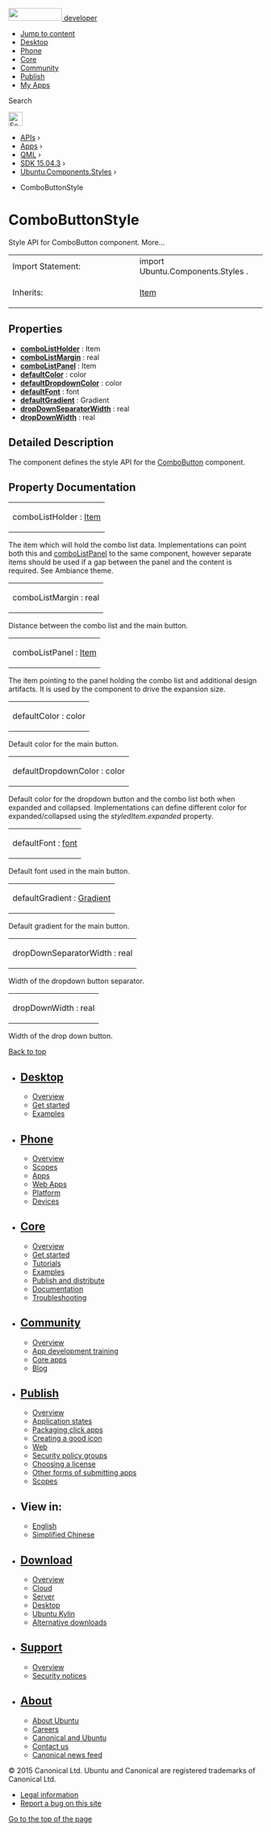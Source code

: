 <a href="https://developer.ubuntu.com/" class="logo-ubuntu"><img src="https://developer.ubuntu.com/assets/sites/ubuntu/latest/u/img/logos/logo-ubuntu-orange.svg" width="106" height="25" /> <span>developer</span></a>

-   [Jump to content](index.html#main-content)
-   [Desktop](https://developer.ubuntu.com/en/desktop/)
-   [Phone](https://developer.ubuntu.com/en/phone/)
-   [Core](https://developer.ubuntu.com/core)
-   [Community](https://developer.ubuntu.com/en/community/)
-   [Publish](https://developer.ubuntu.com/en/publish/)
-   [My Apps](https://myapps.developer.ubuntu.com/)

Search

<img src="https://developer.ubuntu.com/assets/sites/ubuntu/latest/u/img/search-white.svg" alt="Search" height="28" />

-   [APIs](../../../../index.html) ›
-   [Apps](../../../index.html) ›
-   [QML](../../index.html) ›
-   [SDK 15.04.3](../index.html) ›
-   [Ubuntu.Components.Styles](../Ubuntu.Components.Styles/index.html) ›

<!-- -->

-   ComboButtonStyle

ComboButtonStyle
================

<span class="subtitle"></span>
Style API for ComboButton component. More...

<table>
<colgroup>
<col width="50%" />
<col width="50%" />
</colgroup>
<tbody>
<tr class="odd">
<td>Import Statement:</td>
<td>import Ubuntu.Components.Styles .</td>
</tr>
<tr class="even">
<td>Inherits:</td>
<td><p><a href="../../sdk-14.10/QtQuick.Item/index.html">Item</a></p></td>
</tr>
</tbody>
</table>

<span id="properties"></span>
Properties
----------

-   ****[comboListHolder](index.html#comboListHolder-prop)**** : Item
-   ****[comboListMargin](index.html#comboListMargin-prop)**** : real
-   ****[comboListPanel](index.html#comboListPanel-prop)**** : Item
-   ****[defaultColor](index.html#defaultColor-prop)**** : color
-   ****[defaultDropdownColor](index.html#defaultDropdownColor-prop)**** : color
-   ****[defaultFont](index.html#defaultFont-prop)**** : font
-   ****[defaultGradient](index.html#defaultGradient-prop)**** : Gradient
-   ****[dropDownSeparatorWidth](index.html#dropDownSeparatorWidth-prop)**** : real
-   ****[dropDownWidth](index.html#dropDownWidth-prop)**** : real

<span id="details"></span>
Detailed Description
--------------------

The component defines the style API for the [ComboButton](../Ubuntu.Components.ComboButton/index.html) component.

Property Documentation
----------------------

<table>
<colgroup>
<col width="100%" />
</colgroup>
<tbody>
<tr class="odd">
<td><p><span id="comboListHolder-prop"></span><span class="name">comboListHolder</span> : <span class="type"><a href="../../sdk-14.10/QtQuick.Item/index.html">Item</a></span></p></td>
</tr>
</tbody>
</table>

The item which will hold the combo list data. Implementations can point both this and [comboListPanel](index.html#comboListPanel-prop) to the same component, however separate items should be used if a gap between the panel and the content is required. See Ambiance theme.

<table>
<colgroup>
<col width="100%" />
</colgroup>
<tbody>
<tr class="odd">
<td><p><span id="comboListMargin-prop"></span><span class="name">comboListMargin</span> : <span class="type">real</span></p></td>
</tr>
</tbody>
</table>

Distance between the combo list and the main button.

<table>
<colgroup>
<col width="100%" />
</colgroup>
<tbody>
<tr class="odd">
<td><p><span id="comboListPanel-prop"></span><span class="name">comboListPanel</span> : <span class="type"><a href="../../sdk-14.10/QtQuick.Item/index.html">Item</a></span></p></td>
</tr>
</tbody>
</table>

The item pointing to the panel holding the combo list and additional design artifacts. It is used by the component to drive the expansion size.

<table>
<colgroup>
<col width="100%" />
</colgroup>
<tbody>
<tr class="odd">
<td><p><span id="defaultColor-prop"></span><span class="name">defaultColor</span> : <span class="type">color</span></p></td>
</tr>
</tbody>
</table>

Default color for the main button.

<table>
<colgroup>
<col width="100%" />
</colgroup>
<tbody>
<tr class="odd">
<td><p><span id="defaultDropdownColor-prop"></span><span class="name">defaultDropdownColor</span> : <span class="type">color</span></p></td>
</tr>
</tbody>
</table>

Default color for the dropdown button and the combo list both when expanded and collapsed. Implementations can define different color for expanded/collapsed using the *styledItem.expanded* property.

<table>
<colgroup>
<col width="100%" />
</colgroup>
<tbody>
<tr class="odd">
<td><p><span id="defaultFont-prop"></span><span class="name">defaultFont</span> : <span class="type"><a href="http://doc.qt.io/qt-5/qml-font.html">font</a></span></p></td>
</tr>
</tbody>
</table>

Default font used in the main button.

<table>
<colgroup>
<col width="100%" />
</colgroup>
<tbody>
<tr class="odd">
<td><p><span id="defaultGradient-prop"></span><span class="name">defaultGradient</span> : <span class="type"><a href="../../sdk-15.04/QtQuick.Gradient/index.html">Gradient</a></span></p></td>
</tr>
</tbody>
</table>

Default gradient for the main button.

<table>
<colgroup>
<col width="100%" />
</colgroup>
<tbody>
<tr class="odd">
<td><p><span id="dropDownSeparatorWidth-prop"></span><span class="name">dropDownSeparatorWidth</span> : <span class="type">real</span></p></td>
</tr>
</tbody>
</table>

Width of the dropdown button separator.

<table>
<colgroup>
<col width="100%" />
</colgroup>
<tbody>
<tr class="odd">
<td><p><span id="dropDownWidth-prop"></span><span class="name">dropDownWidth</span> : <span class="type">real</span></p></td>
</tr>
</tbody>
</table>

Width of the drop down button.

[Back to top](index.html#)

-   [Desktop](https://developer.ubuntu.com/en/desktop/)
    ---------------------------------------------------

    -   [Overview](https://developer.ubuntu.com/en/desktop/)
    -   [Get started](http://snapcraft.io/?utm_source=developer.ubuntu.com&utm_medium=devportal&utm_term=snaps%20snapcraft%20desktop&utm_content=menu&utm_campaign=duc_snappers)
    -   [Examples](https://github.com/ubuntu/snappy-playpen)

-   [Phone](https://developer.ubuntu.com/en/phone/)
    -----------------------------------------------

    -   [Overview](https://developer.ubuntu.com/en/phone/)
    -   [Scopes](https://developer.ubuntu.com/en/phone/scopes/)
    -   [Apps](https://developer.ubuntu.com/en/phone/apps/)
    -   [Web Apps](https://developer.ubuntu.com/en/phone/web/)
    -   [Platform](https://developer.ubuntu.com/en/phone/platform/)
    -   [Devices](https://developer.ubuntu.com/en/phone/devices/)

-   [Core](https://developer.ubuntu.com/core)
    -----------------------------------------

    -   [Overview](https://developer.ubuntu.com/core)
    -   [Get started](https://developer.ubuntu.com/core/get-started)
    -   [Tutorials](https://developer.ubuntu.com/core/tutorials)
    -   [Examples](https://developer.ubuntu.com/core/examples)
    -   [Publish and distribute](https://developer.ubuntu.com/core/publish-and-distribute)
    -   [Documentation](https://developer.ubuntu.com/core/documentation)
    -   [Troubleshooting](https://developer.ubuntu.com/core/troubleshooting)

-   [Community](https://developer.ubuntu.com/en/community/)
    -------------------------------------------------------

    -   [Overview](https://developer.ubuntu.com/en/community/)
    -   [App development training](https://developer.ubuntu.com/en/community/training/)
    -   [Core apps](https://developer.ubuntu.com/en/community/core-apps/)
    -   [Blog](https://developer.ubuntu.com/en/community/blog/)

-   [Publish](https://developer.ubuntu.com/en/publish/)
    ---------------------------------------------------

    -   [Overview](https://developer.ubuntu.com/en/publish/)
    -   [Application states](https://developer.ubuntu.com/en/publish/application-states/)
    -   [Packaging click apps](https://developer.ubuntu.com/en/publish/packaging-click-apps/)
    -   [Creating a good icon](https://developer.ubuntu.com/en/publish/creating-a-good-icon/)
    -   [Web](https://developer.ubuntu.com/en/publish/web/)
    -   [Security policy groups](https://developer.ubuntu.com/en/publish/security-policy-groups/)
    -   [Choosing a license](https://developer.ubuntu.com/en/publish/choosing-a-license/)
    -   [Other forms of submitting apps](https://developer.ubuntu.com/en/publish/other-forms-of-submitting-apps/)
    -   [Scopes](https://developer.ubuntu.com/en/publish/scopes/)

-   View in:
    --------

    -   [English](index.html "Change to language: English")
    -   [Simplified Chinese](index.html "Change to language: Simplified Chinese")

-   [Download](http://ubuntu.com/download/)
    ---------------------------------------

    -   [Overview](http://ubuntu.com/download)
    -   [Cloud](http://ubuntu.com/download/cloud)
    -   [Server](http://ubuntu.com/download/server)
    -   [Desktop](http://ubuntu.com/download/desktop)
    -   [Ubuntu Kylin](http://ubuntu.com/download/ubuntu-kylin)
    -   [Alternative downloads](http://ubuntu.com/download/alternative-downloads)

-   [Support](http://ubuntu.com/support/)
    -------------------------------------

    -   [Overview](http://ubuntu.com/support)
    -   [Security notices](http://www.ubuntu.com/usn/)

-   [About](http://ubuntu.com/about/)
    ---------------------------------

    -   [About Ubuntu](http://ubuntu.com/about/about-ubuntu)
    -   [Careers](http://www.canonical.com/careers)
    -   [Canonical and Ubuntu](http://ubuntu.com/about/canonical-and-ubuntu)
    -   [Contact us](http://ubuntu.com/about/contact-us)
    -   [Canonical news feed](http://insights.ubuntu.com/feed/)

© 2015 Canonical Ltd. Ubuntu and Canonical are registered trademarks of Canonical Ltd.

-   [Legal information](http://www.ubuntu.com/legal)
-   [Report a bug on this site](https://bugs.launchpad.net/developer-ubuntu-com/)

<span class="accessibility-aid">[Go to the top of the page](index.html#)</span>
